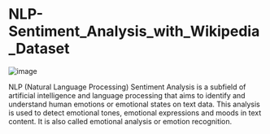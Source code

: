 # NLP-Sentiment_Analysis_with_Wikipedia_Dataset

![image](https://github.com/Vedatgul/NLP-Analysis_with_Wikipedia_Dataset/assets/124357663/c42dc9e7-80f3-44a5-809a-bf6c1bb289e6)

NLP (Natural Language Processing) Sentiment Analysis is a subfield of artificial intelligence and language processing that aims to identify and understand human emotions or emotional states on text data. This analysis is used to detect emotional tones, emotional expressions and moods in text content. It is also called emotional analysis or emotion recognition.
